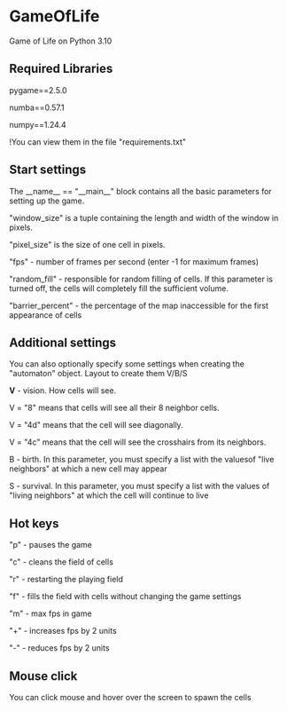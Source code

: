 # GameOfLife
 Game of Life on Python 3.10

 ## Required Libraries
pygame==2.5.0

numba==0.57.1

numpy==1.24.4

!You can view them in the file "requirements.txt"

 ## Start settings
The \_\_name__ == "\_\_main__" block contains all the basic parameters for setting up the game.

"window_size" is a tuple containing the length and width of the window in pixels.

"pixel_size" is the size of one cell in pixels.

"fps" - number of frames per second (enter -1 for maximum frames)

"random_fill" - responsible for random filling of cells. If this parameter is turned off, the cells will completely fill the sufficient volume.

"barrier_percent" - the percentage of the map inaccessible for the first appearance of cells
## Additional settings

You can also optionally specify some settings when creating the "automaton" object. Layout to create them V/B/S

__V__ - vision. How cells will see. 

V = "8" means that cells will see all their 8 neighbor cells. 

V = "4d" means that the cell will see diagonally. 

V = "4c" means that the cell will see the crosshairs from its neighbors.

B - birth. In this parameter, you must specify a list with the values ​​of "live neighbors" at which a new cell may appear

S - survival. In this parameter, you must specify a list with the values ​​of "living neighbors" at which the cell will continue to live

## Hot keys

"p" - pauses the game

"с" - cleans the field of cells

"r" - restarting the playing field

"f" - fills the field with cells without changing the game settings

"m" - max fps in game

"\+" - increases fps by 2 units

"\-" - reduces fps by 2 units

## Mouse click

You can click mouse and hover over the screen to spawn the cells

